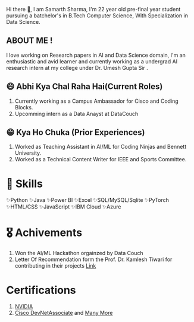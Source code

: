 
Hi there 👋,
I am Samarth Sharma, I'm 22 year old pre-final year student pursuing a batchelor's in B.Tech Computer Science, With Specialization in Data Science.

## ABOUT ME !
I love working on Research papers in AI and Data Science domain, I'm an enthusiastic and avid learner and currently working as a undergrad AI research intern at my college under Dr. Umesh Gupta Sir .

## :smile: Abhi Kya Chal Raha Hai(Current Roles)
1) Currently working as a Campus Ambassador for Cisco and Coding Blocks.
2) Upcomming intern as a Data Anayst at DataCouch

## :grin:  Kya Ho Chuka (Prior Experiences)
1) Worked as Teaching Assistant in AI/ML for Coding Ninjas and Bennett University.
2) Worked as a Technical Content Writer for IEEE and Sports Committee.

# :medal_sports: Skills 

✨Python
✨Java
✨Power BI
✨Excel
✨SQL/MySQL/Sqlite
✨PyTorch
✨HTML/CSS
✨JavaScript
✨IBM Cloud 
✨Azure

# :medal_military: Achivements
1) Won the AI/ML Hackathon orgainzed by Data Couch
2) Letter Of Recommendation form the Prof. Dr. Kamlesh Tiwari for contributing in their projects [Link](https://drive.google.com/file/d/18d2ezzu00xZXYbvz9NXrTqk0--4fCKgZ/view?usp=sharing)

# Certifications
1) [NVIDIA](https://courses.nvidia.com/certificates/e96a03f67aea48068fe534a1a6c087be/)
2) [Cisco DevNetAssociate](https://www.credly.com/badges/ed032ee8-0562-444c-bc2f-f89073451c7d/linked_in_profile)
and [Many More](https://www.linkedin.com/in/samarth-sharma-00a4631ba/details/certifications/) 
